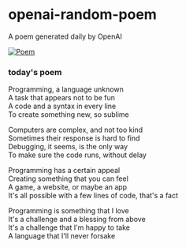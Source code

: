 
# openai-random-poem
 A poem generated daily by OpenAI

[![Poem](https://github.com/fbiego/openai-random-poem/actions/workflows/main.yml/badge.svg)](https://github.com/fbiego/openai-random-poem/actions/workflows/main.yml)

### today's poem  
  
Programming, a language unknown  
A task that appears not to be fun  
A code and a syntax in every line  
To create something new, so sublime  
  
Computers are complex, and not too kind  
Sometimes their response is hard to find  
Debugging, it seems, is the only way  
To make sure the code runs, without delay  
  
Programming has a certain appeal  
Creating something that you can feel  
A game, a website, or maybe an app  
It's all possible with a few lines of code, that's a fact  
  
Programming is something that I love  
It's a challenge and a blessing from above  
It's a challenge that I'm happy to take  
A language that I'll never forsake
